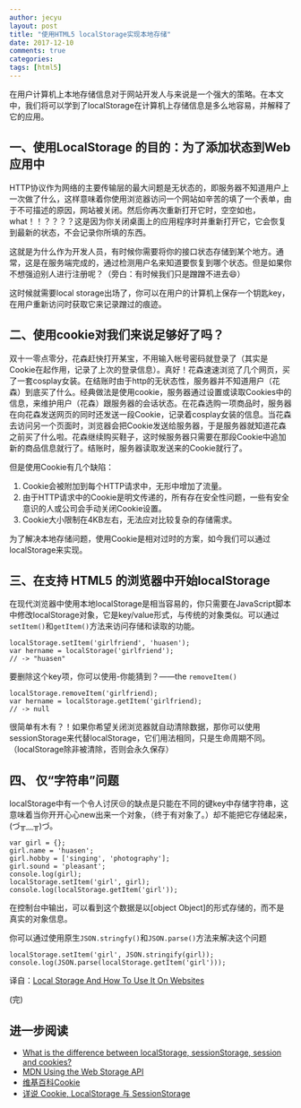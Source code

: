 ```yaml
---
author: jecyu
layout: post
title: "使用HTML5 localStorage实现本地存储"
date: 2017-12-10
comments: true
categories:
tags: [html5]
---
```


在用户计算机上本地存储信息对于网站开发人与来说是一个强大的策略。在本文中，我们将可以学到了localStorage在计算机上存储信息是多么地容易，并解释了它的应用。

## 一、使用LocalStorage 的目的：为了添加状态到Web应用中

HTTP协议作为网络的主要传输层的最大问题是无状态的，即服务器不知道用户上一次做了什么，这样意味着你使用浏览器访问一个网站如辛苦的填了一个表单，由于不可描述的原因，网站被关闭。然后你再次重新打开它时，空空如也，what！！？？？？这是因为你关闭桌面上的应用程序时并重新打开它，它会恢复到最新的状态，不会记录你所填的东西。

这就是为什么作为开发人员，有时候你需要将你的接口状态存储到某个地方。通常，这是在服务端完成的，通过检测用户名来知道要恢复到哪个状态。但是如果你不想强迫别人进行注册呢？（旁白：有时候我们只是蹭蹭不进去😄）

这时候就需要local storage出场了，你可以在用户的计算机上保存一个钥匙key，在用户重新访问时获取它来记录蹭过的痕迹。

## 二、使用cookie对我们来说足够好了吗？ 

双十一零点零分，花森赶快打开某宝，不用输入帐号密码就登录了（其实是Cookie在起作用，记录了上次的登录信息）。真好！花森速速浏览了几个网页，买了一套cosplay女装。在结账时由于http的无状态性，服务器并不知道用户（花森）到底买了什么。经典做法是使用cookie，服务器通过设置或读取Cookies中的信息，来维护用户（花森）跟服务器的会话状态。在花森选购一项商品时，服务器在向花森发送网页的同时还发送一段Cookie，记录着cosplay女装的信息。当花森去访问另一个页面时，浏览器会把Cookie发送给服务器，于是服务器就知道花森之前买了什么啦。花森继续购买鞋子，这时候服务器只需要在那段Cookie中追加新的商品信息就行了。结账时，服务器读取发送来的Cookie就行了。

但是使用Cookie有几个缺陷：

1. Cookie会被附加到每个HTTP请求中，无形中增加了流量。
2. 由于HTTP请求中的Cookie是明文传递的，所有存在安全性问题，一些有安全意识的人或公司会手动关闭Cookie设置。
3. Cookie大小限制在4KB左右，无法应对比较复杂的存储需求。

为了解决本地存储问题，使用Cookie是相对过时的方案，如今我们可以通过localStorage来实现。

## 三、在支持 HTML5 的浏览器中开始localStorage

在现代浏览器中使用本地localStorage是相当容易的，你只需要在JavaScript脚本中修改localStorage对象，它是key/value形式，与传统的对象类似。可以通过`setItem()`和`getItem()`方法来访问存储和读取的功能。

	localStorage.setItem('girlfriend', 'huasen');
	var hername = localStorage('girlfriend');  
	// -> "huasen"

要删除这个key项，你可以使用-你能猜到？——the `removeItem()`

	localStorage.removeItem('girlfriend);
	var hername = localStorage.getItem('girlfriend);
	// -> null

很简单有木有？！如果你希望关闭浏览器就自动清除数据，那你可以使用sessionStorage来代替localStorage，它们用法相同，只是生命周期不同。（localStorage除非被清除，否则会永久保存）

## 四、 仅“字符串”问题

localStorage中有一个令人讨厌😒的缺点是只能在不同的键key中存储字符串，这意味着当你开开心心new出来一个对象，（终于有对象了。）却不能把它存储起来，(づ╥﹏╥)づ。

	var girl = {};
	girl.name = 'huasen';
	girl.hobby = ['singing', 'photography'];
	girl.sound = 'pleasant';
	console.log(girl);
	localStorage.setItem('girl', girl);
	console.log(localStorage.getItem('girl'));

在控制台中输出，可以看到这个数据是以[object Object]的形式存储的，而不是真实的对象信息。
	
你可以通过使用原生`JSON.stringfy()`和`JSON.parse()`方法来解决这个问题

	localStorage.setItem('girl', JSON.stringify(girl));
	console.log(JSON.parse(localStorage.getItem('girl')));

译自：[Local Storage And How To Use It On Websites](https://www.smashingmagazine.com/2010/10/local-storage-and-how-to-use-it/#where-to-find-local-storage-data-and-how-to-remove-it)

(完)

## 进一步阅读

- [What is the difference between localStorage, sessionStorage, session and cookies?](https://stackoverflow.com/questions/19867599/what-is-the-difference-between-localstorage-sessionstorage-session-and-cookies)
- [MDN Using the Web Storage API](https://developer.mozilla.org/en-US/docs/Web/API/Web_Storage_API/Using_the_Web_Storage_API)
- [维基百科Cookie](https://zh.wikipedia.org/wiki/Co-+okie#Cookies的替代品)
- [详说 Cookie, LocalStorage 与 SessionStorage](http://jerryzou.com/posts/cookie-and-web-storage/)

